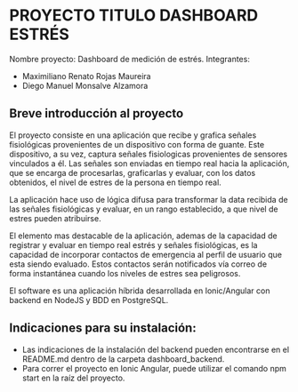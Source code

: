 # PROYECTO TITULO DASHBOARD ESTRÉS
Nombre proyecto: Dashboard de medición de estrés.
Integrantes: 
* Maximiliano Renato Rojas Maureira
* Diego Manuel Monsalve Alzamora

## Breve introducción al proyecto
  El proyecto consiste en una aplicación que recibe y grafica señales fisiológicas provenientes de un dispositivo con forma de guante. Este dispositivo, a su vez, captura señales fisiologicas provenientes de sensores vinculados a él. Las señales son enviadas en tiempo real hacia la aplicación, que se encarga de procesarlas, graficarlas y evaluar, con los datos obtenidos, el nivel de estres de la persona en tiempo real.

  La aplicación hace uso de lógica difusa para transformar la data recibida de las señales fisiológicas y evaluar, en un rango establecido, a que nivel de estres pueden atribuirse.

  El elemento mas destacable de la aplicación, ademas de la capacidad de registrar y evaluar en tiempo real estrés y señales fisiológicas, es la capacidad de incorporar contactos de emergencia al perfil de usuario que esta siendo evaluado. Estos contactos serán notificados vía correo de forma instantánea cuando los niveles de estres sea peligrosos.

  El software es una aplicación híbrida desarrollada en Ionic/Angular con backend en NodeJS y BDD en PostgreSQL.

## Indicaciones para su instalación:
  * Las indicaciones de la instalación del backend pueden encontrarse en el README.md dentro de la carpeta dashboard_backend.
  * Para correr el proyecto en Ionic Angular, puede utilizar el comando npm start en la raíz del proyecto.
             
 
